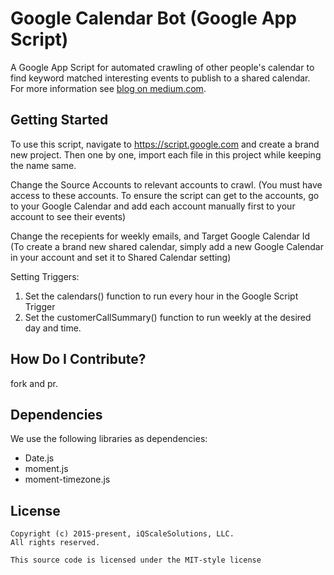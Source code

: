 # Google Calendar Bot (Google App Script)


A Google App Script for automated crawling of other people's calendar to find keyword matched interesting events to publish to a shared calendar.
For more information see [blog on medium.com](https://medium.com/@amitmalhotra/how-i-tamed-a-sales-call-calendar-to-get-insights-into-customer-calls-as-a-product-manager-3af97c5472d5#.ll568i7q4).


## Getting Started

To use this script, navigate to https://script.google.com and create a brand new project. 
Then one by one, import each file in this project while keeping the name same. 

Change the Source Accounts to relevant accounts to crawl. (You must have access to these accounts. To ensure the script can get to the accounts, go to your Google Calendar and add each account manually first to your account to see their events)

Change the recepients for weekly emails, and Target Google Calendar Id (To create a brand new shared calendar, simply add a new Google Calendar in your account and set it to Shared Calendar setting)


Setting Triggers:

1. Set the calendars() function to run every hour in the Google Script Trigger
2. Set the customerCallSummary() function to run weekly at the desired day and time. 


## How Do I Contribute?

fork and pr. 

## Dependencies

We use the following libraries as dependencies:

  - Date.js
  - moment.js
  - moment-timezone.js

## License

```
Copyright (c) 2015-present, iQScaleSolutions, LLC.
All rights reserved.

This source code is licensed under the MIT-style license 